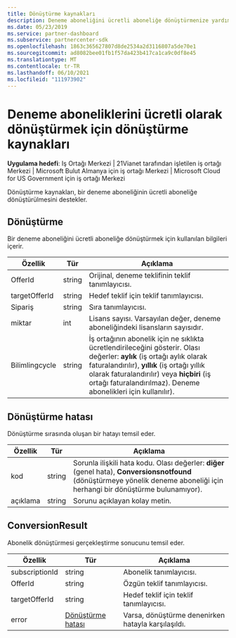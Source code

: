 ```yaml
---
title: Dönüştürme kaynakları
description: Deneme aboneliğini ücretli aboneliğe dönüştürmenize yardımcı olması için Iş Ortağı Merkezi API dönüştürme kaynaklarını kullanma hakkında bilgi edinin.
ms.date: 05/23/2019
ms.service: partner-dashboard
ms.subservice: partnercenter-sdk
ms.openlocfilehash: 1863c365627807d8de2534a2d3116807a5de70e1
ms.sourcegitcommit: ad8082bee01fb1f57da423b417ca1ca9c0df8e45
ms.translationtype: MT
ms.contentlocale: tr-TR
ms.lasthandoff: 06/10/2021
ms.locfileid: "111973902"
---
```

# <a name="conversion-resources-to-convert-trial-subscriptions-to-paid"></a>Deneme aboneliklerini ücretli olarak dönüştürmek için dönüştürme kaynakları

**Uygulama hedefi**: Iş Ortağı Merkezi | 21Vianet tarafından işletilen iş ortağı Merkezi | Microsoft Bulut Almanya için iş ortağı Merkezi | Microsoft Cloud for US Government için iş ortağı Merkezi

Dönüştürme kaynakları, bir deneme aboneliğinin ücretli aboneliğe dönüştürülmesini destekler.

## <a name="conversion"></a>Dönüştürme

Bir deneme aboneliğini ücretli aboneliğe dönüştürmek için kullanılan bilgileri içerir.

| Özellik | Tür | Açıklama |
| -------- | ---- | ----------- |
| OfferId | string | Orijinal, deneme teklifinin teklif tanımlayıcısı. |
| targetOfferId | string | Hedef teklif için teklif tanımlayıcısı. |
| Sipariş | string | Sıra tanımlayıcısı. |
| miktar | int | Lisans sayısı. Varsayılan değer, deneme aboneliğindeki lisansların sayısıdır. |
| Bilimlingcycle | string | İş ortağının abonelik için ne sıklıkta ücretlendirileceğini gösterir. Olası değerler: **aylık** (iş ortağı aylık olarak faturalandırılır), **yıllık** (iş ortağı yıllık olarak faturalandırılır) veya **hiçbiri** (iş ortağı faturalandırılmaz). Deneme abonelikleri için kullanılır). |

## <a name="conversionerror"></a>Dönüştürme hatası

Dönüştürme sırasında oluşan bir hatayı temsil eder.

| Özellik | Tür | Açıklama |
| -------- | ---- | ----------- |
| kod | string | Sorunla ilişkili hata kodu. Olası değerler: **diğer** (genel hata), **Conversionsnotfound** (dönüştürmeye yönelik deneme aboneliği için herhangi bir dönüştürme bulunamıyor).
| açıklama | string | Sorunu açıklayan kolay metin. |

## <a name="conversionresult"></a>ConversionResult

Abonelik dönüştürmesi gerçekleştirme sonucunu temsil eder.

| Özellik       | Tür                                | Açıklama                                                            |
|----------------|-------------------------------------|------------------------------------------------------------------------|
| subscriptionId | string                              | Abonelik tanımlayıcısı.                                           |
| OfferId        | string                              | Özgün teklif tanımlayıcısı.                                         |
| targetOfferId  | string                              | Hedef teklif için teklif tanımlayıcısı.                             |
| error          | [Dönüştürme hatası](#conversionerror) | Varsa, dönüştürme denenirken hatayla karşılaşıldı. |